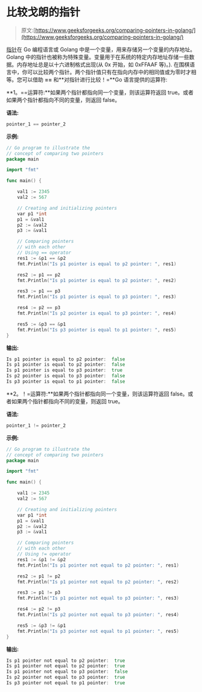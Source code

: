 # 比较戈朗的指针

> 原文:[https://www.geeksforgeeks.org/comparing-pointers-in-golang/](https://www.geeksforgeeks.org/comparing-pointers-in-golang/)

[指针](https://www.geeksforgeeks.org/pointers-in-golang/)在 Go 编程语言或 Golang 中是一个变量，用来存储另一个变量的内存地址。Golang 中的指针也被称为特殊变量。变量用于在系统的特定内存地址存储一些数据。内存地址总是以十六进制格式出现(从 0x 开始，如 0xFFAAF 等)。).
在围棋语言中，你可以比较两个指针。两个指针值只有在指向内存中的相同值或为零时才相等。您可以借助 **==** 和**对指针进行比较！=**Go 语言提供的运算符:

**1。==运算符:**如果两个指针都指向同一个变量，则该运算符返回 true。或者如果两个指针都指向不同的变量，则返回 false。

**语法:**

```go
pointer_1 == pointer_2
```

**示例:**

```go
// Go program to illustrate the
// concept of comparing two pointers
package main

import "fmt"

func main() {

    val1 := 2345
    val2 := 567

    // Creating and initializing pointers
    var p1 *int
    p1 = &val1
    p2 := &val2
    p3 := &val1

    // Comparing pointers 
    // with each other
    // Using == operator
    res1 := &p1 == &p2
    fmt.Println("Is p1 pointer is equal to p2 pointer: ", res1)

    res2 := p1 == p2
    fmt.Println("Is p1 pointer is equal to p2 pointer: ", res2)

    res3 := p1 == p3
    fmt.Println("Is p1 pointer is equal to p3 pointer: ", res3)

    res4 := p2 == p3
    fmt.Println("Is p2 pointer is equal to p3 pointer: ", res4)

    res5 := &p3 == &p1
    fmt.Println("Is p3 pointer is equal to p1 pointer: ", res5)
}
```

**输出:**

```go
Is p1 pointer is equal to p2 pointer:  false
Is p1 pointer is equal to p2 pointer:  false
Is p1 pointer is equal to p3 pointer:  true
Is p2 pointer is equal to p3 pointer:  false
Is p3 pointer is equal to p1 pointer:  false

```

**2。！=运算符:**如果两个指针都指向同一个变量，则该运算符返回 false。或者如果两个指针都指向不同的变量，则返回 true。

**语法:**

```go
pointer_1 != pointer_2
```

**示例:**

```go
// Go program to illustrate the 
// concept of comparing two pointers
package main

import "fmt"

func main() {

    val1 := 2345
    val2 := 567

    // Creating and initializing pointers
    var p1 *int
    p1 = &val1
    p2 := &val2
    p3 := &val1

    // Comparing pointers
    // with each other
    // Using != operator
    res1 := &p1 != &p2
    fmt.Println("Is p1 pointer not equal to p2 pointer: ", res1)

    res2 := p1 != p2
    fmt.Println("Is p1 pointer not equal to p2 pointer: ", res2)

    res3 := p1 != p3
    fmt.Println("Is p1 pointer not equal to p3 pointer: ", res3)

    res4 := p2 != p3
    fmt.Println("Is p2 pointer not equal to p3 pointer: ", res4)

    res5 := &p3 != &p1
    fmt.Println("Is p3 pointer not equal to p1 pointer: ", res5)
}
```

**输出:**

```go
Is p1 pointer not equal to p2 pointer:  true
Is p1 pointer not equal to p2 pointer:  true
Is p1 pointer not equal to p3 pointer:  false
Is p2 pointer not equal to p3 pointer:  true
Is p3 pointer not equal to p1 pointer:  true

```